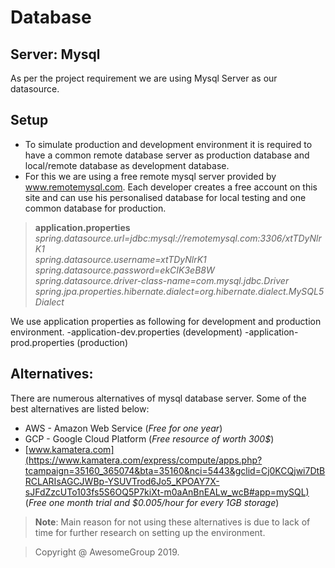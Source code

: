 
# Database
## Server: Mysql
As per the project requirement we are using Mysql Server as our datasource.

## Setup
- To simulate production and development environment it is required to have a common remote database server as production database and local/remote database as development database.
- For this we are using a free remote mysql server provided by www.remotemysql.com. Each developer creates a free account on this site and can use his personalised database for local testing and one common database for production.
>**application.properties**
>*spring.datasource.url=jdbc:mysql://remotemysql.com:3306/xtTDyNlrK1*  
>*spring.datasource.username=xtTDyNlrK1*  
>*spring.datasource.password=ekCIK3eB8W*  
>*spring.datasource.driver-class-name=com.mysql.jdbc.Driver*
>*spring.jpa.properties.hibernate.dialect=org.hibernate.dialect.MySQL5Dialect*

We use application properties as following for development and production environment.
-application-dev.properties (development)
-application-prod.properties (production)

## Alternatives:
There are numerous alternatives of mysql database server. Some of the best alternatives are listed below:
+  AWS - Amazon Web Service (*Free for one year*)
+ GCP - Google Cloud Platform (*Free resource of worth 300$*)
+ [www.kamatera.com](https://www.kamatera.com/express/compute/apps.php?tcampaign=35160_365074&bta=35160&nci=5443&gclid=Cj0KCQjwi7DtBRCLARIsAGCJWBp-YSUVTrod6Jo5_KPOAY7X-sJFdZzcUTo103fs5S6OQ5P7kiXt-m0aAnBnEALw_wcB#app=mySQL) (*Free one month trial and $0.005/hour for every 1GB storage*)

>**Note**: Main reason for not using these alternatives is due to lack of time for further research on setting up the environment.


> Copyright @ AwesomeGroup 2019.
<!--stackedit_data:
eyJoaXN0b3J5IjpbNzUyNDM1Mjc5LDE0MTEwNzg4ODcsLTE3Nj
Y1NDU3MDRdfQ==
-->